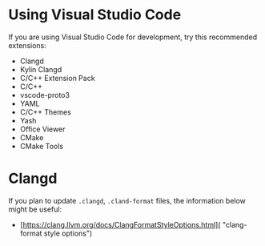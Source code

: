 # Using Visual Studio Code

If you are using Visual Studio Code for development, try this recommended extensions:

- Clangd
- Kylin Clangd
- C/C++ Extension Pack
- C/C++
- vscode-proto3
- YAML
- C/C++ Themes
- Yash
- Office Viewer
- CMake
- CMake Tools

# Clangd

If you plan to update `.clangd`, `.cland-format` files, the information below might be useful:

- [https://clang.llvm.org/docs/ClangFormatStyleOptions.html]( "clang-format style options")
